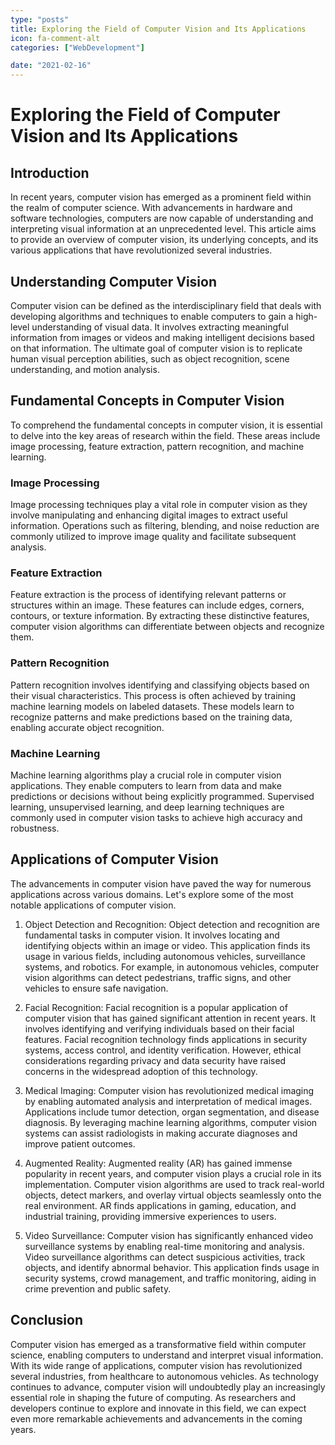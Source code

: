 ```yaml
---
type: "posts"
title: Exploring the Field of Computer Vision and Its Applications
icon: fa-comment-alt
categories: ["WebDevelopment"]

date: "2021-02-16"
---
```




# Exploring the Field of Computer Vision and Its Applications

## Introduction

In recent years, computer vision has emerged as a prominent field within the realm of computer science. With advancements in hardware and software technologies, computers are now capable of understanding and interpreting visual information at an unprecedented level. This article aims to provide an overview of computer vision, its underlying concepts, and its various applications that have revolutionized several industries.

## Understanding Computer Vision

Computer vision can be defined as the interdisciplinary field that deals with developing algorithms and techniques to enable computers to gain a high-level understanding of visual data. It involves extracting meaningful information from images or videos and making intelligent decisions based on that information. The ultimate goal of computer vision is to replicate human visual perception abilities, such as object recognition, scene understanding, and motion analysis.

## Fundamental Concepts in Computer Vision

To comprehend the fundamental concepts in computer vision, it is essential to delve into the key areas of research within the field. These areas include image processing, feature extraction, pattern recognition, and machine learning.

### Image Processing

Image processing techniques play a vital role in computer vision as they involve manipulating and enhancing digital images to extract useful information. Operations such as filtering, blending, and noise reduction are commonly utilized to improve image quality and facilitate subsequent analysis.

### Feature Extraction

Feature extraction is the process of identifying relevant patterns or structures within an image. These features can include edges, corners, contours, or texture information. By extracting these distinctive features, computer vision algorithms can differentiate between objects and recognize them.

### Pattern Recognition

Pattern recognition involves identifying and classifying objects based on their visual characteristics. This process is often achieved by training machine learning models on labeled datasets. These models learn to recognize patterns and make predictions based on the training data, enabling accurate object recognition.

### Machine Learning

Machine learning algorithms play a crucial role in computer vision applications. They enable computers to learn from data and make predictions or decisions without being explicitly programmed. Supervised learning, unsupervised learning, and deep learning techniques are commonly used in computer vision tasks to achieve high accuracy and robustness.

## Applications of Computer Vision

The advancements in computer vision have paved the way for numerous applications across various domains. Let's explore some of the most notable applications of computer vision.

1. Object Detection and Recognition: Object detection and recognition are fundamental tasks in computer vision. It involves locating and identifying objects within an image or video. This application finds its usage in various fields, including autonomous vehicles, surveillance systems, and robotics. For example, in autonomous vehicles, computer vision algorithms can detect pedestrians, traffic signs, and other vehicles to ensure safe navigation.

2. Facial Recognition: Facial recognition is a popular application of computer vision that has gained significant attention in recent years. It involves identifying and verifying individuals based on their facial features. Facial recognition technology finds applications in security systems, access control, and identity verification. However, ethical considerations regarding privacy and data security have raised concerns in the widespread adoption of this technology.

3. Medical Imaging: Computer vision has revolutionized medical imaging by enabling automated analysis and interpretation of medical images. Applications include tumor detection, organ segmentation, and disease diagnosis. By leveraging machine learning algorithms, computer vision systems can assist radiologists in making accurate diagnoses and improve patient outcomes.

4. Augmented Reality: Augmented reality (AR) has gained immense popularity in recent years, and computer vision plays a crucial role in its implementation. Computer vision algorithms are used to track real-world objects, detect markers, and overlay virtual objects seamlessly onto the real environment. AR finds applications in gaming, education, and industrial training, providing immersive experiences to users.

5. Video Surveillance: Computer vision has significantly enhanced video surveillance systems by enabling real-time monitoring and analysis. Video surveillance algorithms can detect suspicious activities, track objects, and identify abnormal behavior. This application finds usage in security systems, crowd management, and traffic monitoring, aiding in crime prevention and public safety.

## Conclusion

Computer vision has emerged as a transformative field within computer science, enabling computers to understand and interpret visual information. With its wide range of applications, computer vision has revolutionized several industries, from healthcare to autonomous vehicles. As technology continues to advance, computer vision will undoubtedly play an increasingly essential role in shaping the future of computing. As researchers and developers continue to explore and innovate in this field, we can expect even more remarkable achievements and advancements in the coming years.